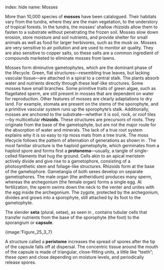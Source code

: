 index: hide
name: Mosses

More than 10,000 species of  **mosses** have been catalogued. Their habitats vary from the tundra, where they are the main vegetation, to the understory of tropical forests. In the tundra, the mosses’ shallow rhizoids allow them to fasten to a substrate without penetrating the frozen soil. Mosses slow down erosion, store moisture and soil nutrients, and provide shelter for small animals as well as food for larger herbivores, such as the musk ox. Mosses are very sensitive to air pollution and are used to monitor air quality. They are also sensitive to copper salts, so these salts are a common ingredient of compounds marketed to eliminate mosses from lawns.

Mosses form diminutive gametophytes, which are the dominant phase of the lifecycle. Green, flat structures—resembling true leaves, but lacking vascular tissue—are attached in a spiral to a central stalk. The plants absorb water and nutrients directly through these leaf-like structures. Some mosses have small branches. Some primitive traits of green algae, such as flagellated sperm, are still present in mosses that are dependent on water for reproduction. Other features of mosses are clearly adaptations to dry land. For example, stomata are present on the stems of the sporophyte, and a primitive vascular system runs up the sporophyte’s stalk. Additionally, mosses are anchored to the substrate—whether it is soil, rock, or roof tiles—by multicellular  **rhizoids**. These structures are precursors of roots. They originate from the base of the gametophyte, but are not the major route for the absorption of water and minerals. The lack of a true root system explains why it is so easy to rip moss mats from a tree trunk. The moss lifecycle follows the pattern of alternation of generations as shown in . The most familiar structure is the haploid gametophyte, which germinates from a haploid spore and forms first a  **protonema**—usually, a tangle of single-celled filaments that hug the ground. Cells akin to an apical meristem actively divide and give rise to a gametophore, consisting of a photosynthetic stem and foliage-like structures. Rhizoids form at the base of the gametophore. Gametangia of both sexes develop on separate gametophores. The male organ (the antheridium) produces many sperm, whereas the archegonium (the female organ) forms a single egg. At fertilization, the sperm swims down the neck to the venter and unites with the egg inside the archegonium. The zygote, protected by the archegonium, divides and grows into a sporophyte, still attached by its foot to the gametophyte.

The slender  **seta** (plural, setae), as seen in , contains tubular cells that transfer nutrients from the base of the sporophyte (the foot) to the sporangium or  **capsule**.


{image:'Figure_25_3_7}
        

A structure called a  **peristome** increases the spread of spores after the tip of the capsule falls off at dispersal. The concentric tissue around the mouth of the capsule is made of triangular, close-fitting units, a little like “teeth”; these open and close depending on moisture levels, and periodically release spores.
